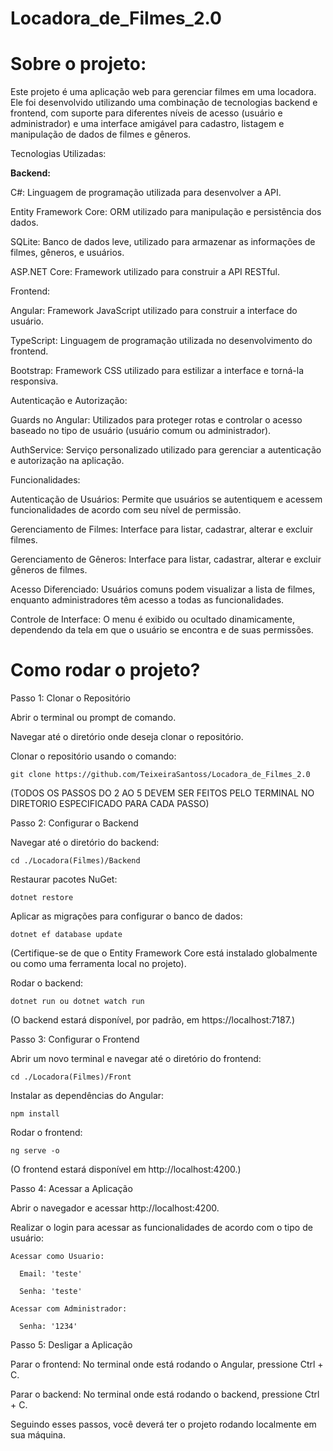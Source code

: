 # Locadora_de_Filmes_2.0
<h1>Sobre o projeto:</h1>

Este projeto é uma aplicação web para gerenciar filmes em uma locadora. Ele foi desenvolvido utilizando uma combinação de tecnologias backend e frontend, com suporte para diferentes níveis de acesso (usuário e administrador) e uma interface amigável para cadastro, listagem e manipulação de dados de filmes e gêneros.

Tecnologias Utilizadas:

<strong>Backend:</strong>

C#: Linguagem de programação utilizada para desenvolver a API.

Entity Framework Core: ORM utilizado para manipulação e persistência dos dados.

SQLite: Banco de dados leve, utilizado para armazenar as informações de filmes, gêneros, e usuários.

ASP.NET Core: Framework utilizado para construir a API RESTful.

Frontend:

Angular: Framework JavaScript utilizado para construir a interface do usuário.

TypeScript: Linguagem de programação utilizada no desenvolvimento do frontend.

Bootstrap: Framework CSS utilizado para estilizar a interface e torná-la responsiva.

Autenticação e Autorização:

Guards no Angular: Utilizados para proteger rotas e controlar o acesso baseado no tipo de usuário (usuário comum ou administrador).

AuthService: Serviço personalizado utilizado para gerenciar a autenticação e autorização na aplicação.

Funcionalidades:

Autenticação de Usuários: Permite que usuários se autentiquem e acessem funcionalidades de acordo com seu nível de permissão.

Gerenciamento de Filmes: Interface para listar, cadastrar, alterar e excluir filmes.

Gerenciamento de Gêneros: Interface para listar, cadastrar, alterar e excluir gêneros de filmes.

Acesso Diferenciado: Usuários comuns podem visualizar a lista de filmes, enquanto administradores têm acesso a todas as funcionalidades.

Controle de Interface: O menu é exibido ou ocultado dinamicamente, dependendo da tela em que o usuário se encontra e de suas permissões.


<h1>Como rodar o projeto?</h1>

Passo 1: Clonar o Repositório

  Abrir o terminal ou prompt de comando.
  
  Navegar até o diretório onde deseja clonar o repositório.
  
  Clonar o repositório usando o comando:
  
    git clone https://github.com/TeixeiraSantoss/Locadora_de_Filmes_2.0

(TODOS OS PASSOS DO 2 AO 5 DEVEM SER FEITOS PELO TERMINAL NO DIRETORIO ESPECIFICADO PARA CADA PASSO)

Passo 2: Configurar o Backend 

  Navegar até o diretório do backend:
  
    cd ./Locadora(Filmes)/Backend
    
  Restaurar pacotes NuGet:
  
    dotnet restore
    
  Aplicar as migrações para configurar o banco de dados:
  
    dotnet ef database update
    
  (Certifique-se de que o Entity Framework Core está instalado globalmente ou como uma ferramenta local no projeto).
  
  Rodar o backend:
  
    dotnet run ou dotnet watch run

  (O backend estará disponível, por padrão, em https://localhost:7187.)

Passo 3: Configurar o Frontend

  Abrir um novo terminal e navegar até o diretório do frontend:
  
    cd ./Locadora(Filmes)/Front
    
  Instalar as dependências do Angular:
  
    npm install
    
  Rodar o frontend:
  
    ng serve -o
    
  (O frontend estará disponível em http://localhost:4200.)

Passo 4: Acessar a Aplicação

  Abrir o navegador e acessar http://localhost:4200.
  
  Realizar o login para acessar as funcionalidades de acordo com o tipo de usuário:
  
    Acessar como Usuario:
    
      Email: 'teste'
      
      Senha: 'teste'    
      
    Acessar com Administrador:
    
      Senha: '1234'
      
Passo 5: Desligar a Aplicação

  Parar o frontend: No terminal onde está rodando o Angular, pressione Ctrl + C.
  
  Parar o backend: No terminal onde está rodando o backend, pressione Ctrl + C.
  
Seguindo esses passos, você deverá ter o projeto rodando localmente em sua máquina.
